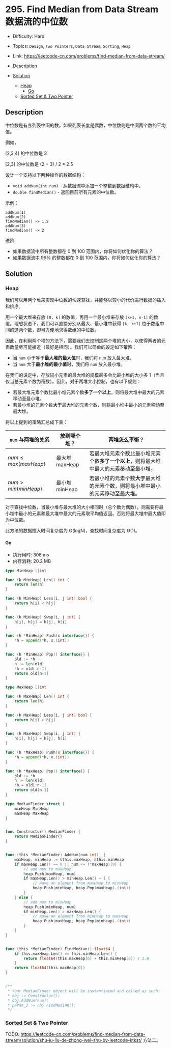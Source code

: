 <!-- omit in toc -->
# 295. Find Median from Data Stream 数据流的中位数

- Difficulty: Hard
- Topics: `Design`, `Two Pointers`, `Data Stream`, `Sorting`, `Heap`
- Link: https://leetcode-cn.com/problems/find-median-from-data-stream/

- [Description](#description)
- [Solution](#solution)
  - [Heap](#heap)
    - [Go](#go)
  - [Sorted Set & Two Pointer](#sorted-set--two-pointer)

## Description

中位数是有序列表中间的数。如果列表长度是偶数，中位数则是中间两个数的平均值。

例如，

[2,3,4] 的中位数是 3

[2,3] 的中位数是 (2 + 3) / 2 = 2.5

设计一个支持以下两种操作的数据结构：

- `void addNum(int num)` - 从数据流中添加一个整数到数据结构中。
- `double findMedian()` - 返回目前所有元素的中位数。

示例：
```
addNum(1)
addNum(2)
findMedian() -> 1.5
addNum(3) 
findMedian() -> 2
```

进阶:

- 如果数据流中所有整数都在 0 到 100 范围内，你将如何优化你的算法？
- 如果数据流中 99% 的整数都在 0 到 100 范围内，你将如何优化你的算法？


## Solution

### Heap

我们可以用两个堆来实现中位数的快速查找，并能够以较小的代价进行数据的插入和排序。

用一个最大堆来存放 `[0, k]` 的数值，再用一个最小堆来存放 `[k+1, n-1]` 的数值。理想状态下，我们可以直接分别从最大、最小堆中获得 `[k, k+1]` 位于数组中间的这两个数，即可方便地求得数组的中位数。

因此，在利用两个堆的方法下，需要我们去控制这两个堆的大小，以使得两者的元素数量尽可能接近（最好是相同）。我们可以简单的设定如下策略：
- 当 `num` 小于等于**最大堆的最大值**时，我们将 `num` 放入最大堆。
- 当 `num` 大于**最小堆的最小值**时，我们将 `num` 放入最小堆。

在我们的设定中，存放较小元素的最大堆的规模最多会比最小堆的大小多 1（当且仅当总元素个数为奇数）。因此，对于两堆大小控制，也有以下规则：
- 若最大堆元素个数比最小堆元素个数**多了一个以上**，则将最大堆中最大的元素移动至最小堆。
- 若最小堆的元素个数**大于**最大堆的元素个数，则将最小堆中最小的元素移动至最大堆。

将以上提到的策略汇总成下表：

| `num` 与两堆的关系 | 放到哪个堆？| 两堆怎么平衡？ |
|----|----|----|
| $num \le max(maxHeap)$ | 最大堆 maxHeap | 若最大堆元素个数比最小堆元素个数**多了一个以上**，则将最大堆中最大的元素移动至最小堆。|
| $num > min(minHeap)$ | 最小堆 minHeap | 若最小堆的元素个数**大于**最大堆的元素个数，则将最小堆中最小的元素移动至最大堆。|

对于查找中位数，当最小堆与最大堆的大小相同时（总个数为偶数），则需要将最小堆中最小的元素和最大堆中最大的元素取平均值返回。否则将最大堆中最大值即为中位数。

此方法的数据插入时间复杂度为 O(logN)，查找时间复杂度为 O(1)。

#### Go

- 执行用时: 308 ms
- 内存消耗: 20.2 MB

```go
type MinHeap []int

func (h MinHeap) Len() int {
    return len(h)
}

func (h MinHeap) Less(i, j int) bool {
	return h[i] < h[j]	
}

func (h MinHeap) Swap(i, j int) {
	h[i], h[j] = h[j], h[i]
}

func (h *MinHeap) Push(x interface{}) {
    *h = append(*h, x.(int))
}

func (h *MinHeap) Pop() interface{} {
    old := *h
    n := len(old)
    *h = old[:n-1]
    return old[n-1]
}

type MaxHeap []int

func (h MaxHeap) Len() int {
    return len(h)
}

func (h MaxHeap) Less(i, j int) bool {
	return h[i] > h[j]	
}

func (h MaxHeap) Swap(i, j int) {
	h[i], h[j] = h[j], h[i]
}

func (h *MaxHeap) Push(x interface{}) {
    *h = append(*h, x.(int))
}

func (h *MaxHeap) Pop() interface{} {
    old := *h
    n := len(old)
    *h = old[:n-1]
    return old[n-1]
}

type MedianFinder struct {
    minHeap MinHeap
    maxHeap MaxHeap
}


func Constructor() MedianFinder {
    return MedianFinder{}
}


func (this *MedianFinder) AddNum(num int)  {
    maxHeap, minHeap := &this.maxHeap, &this.minHeap
    if maxHeap.Len() == 0 || num <= (*maxHeap)[0] {
        // add num to maxHeap
        heap.Push(maxHeap, num)
        if maxHeap.Len() > minHeap.Len() + 1 {
            // move an element from maxHeap to minHeap
            heap.Push(minHeap, heap.Pop(maxHeap).(int))
        }
    } else {
        // add num to minHeap
        heap.Push(minHeap, num)
        if minHeap.Len() > maxHeap.Len() {
            // move an element from minHeap to maxHeap
            heap.Push(maxHeap, heap.Pop(minHeap).(int))
        }
    }
}


func (this *MedianFinder) FindMedian() float64 {
    if this.maxHeap.Len() == this.minHeap.Len() {
        return float64(this.maxHeap[0] + this.minHeap[0]) / 2.0
    }
    return float64(this.maxHeap[0])
}


/**
 * Your MedianFinder object will be instantiated and called as such:
 * obj := Constructor();
 * obj.AddNum(num);
 * param_2 := obj.FindMedian();
 */
```

### Sorted Set & Two Pointer

TODO: https://leetcode-cn.com/problems/find-median-from-data-stream/solution/shu-ju-liu-de-zhong-wei-shu-by-leetcode-ktkst/ 方法二。
